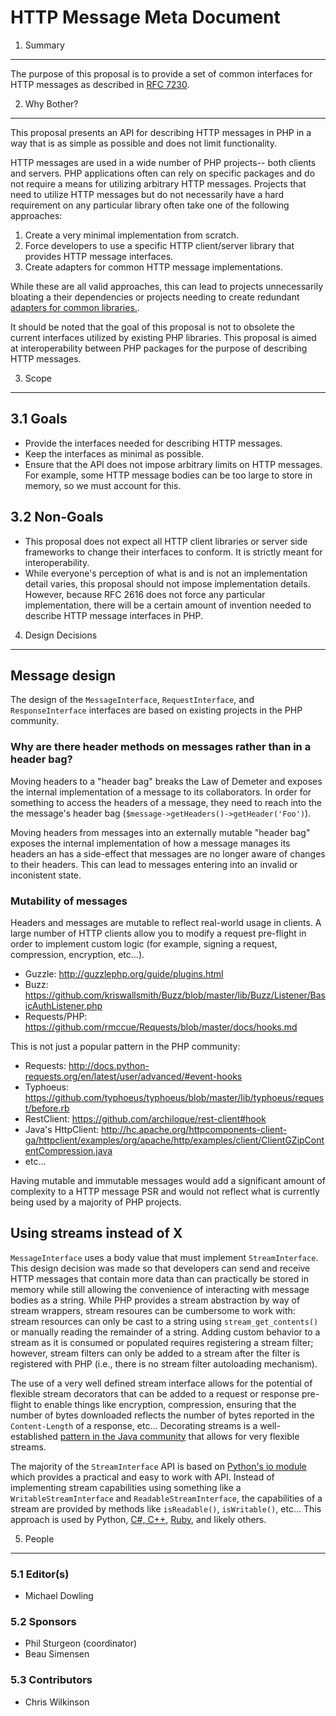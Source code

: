 HTTP Message Meta Document
==========================

1. Summary
----------

The purpose of this proposal is to provide a set of common interfaces for HTTP
messages as described in [RFC 7230].

[RFC 7230]: http://www.ietf.org/rfc/rfc7230.txt

2. Why Bother?
--------------

This proposal presents an API for describing HTTP messages in PHP in a way
that is as simple as possible and does not limit functionality.

HTTP messages are used in a wide number of PHP projects-- both clients and
servers. PHP applications often can rely on specific packages and do not
require a means for utilizing arbitrary HTTP messages. Projects that need to
utilize HTTP messages but do not necessarily have a hard requirement on any
particular library often take one of the following approaches:

1. Create a very minimal implementation from scratch.
2. Force developers to use a specific HTTP client/server library that provides
   HTTP message interfaces.
3. Create adapters for common HTTP message implementations.

While these are all valid approaches, this can lead to projects unnecessarily
bloating a their dependencies or projects needing to create redundant
[adapters for common libraries.](https://github.com/geocoder-php/Geocoder/tree/6a729c6869f55ad55ae641c74ac9ce7731635e6e/src/Geocoder/HttpAdapter).

It should be noted that the goal of this proposal is not to obsolete the
current interfaces utilized by existing PHP libraries. This proposal is aimed
at interoperability between PHP packages for the purpose of describing HTTP
messages.

3. Scope
--------

## 3.1 Goals

* Provide the interfaces needed for describing HTTP messages.
* Keep the interfaces as minimal as possible.
* Ensure that the API does not impose arbitrary limits on HTTP messages. For
  example, some HTTP message bodies can be too large to store in memory, so we
  must account for this.

## 3.2 Non-Goals

* This proposal does not expect all HTTP client libraries or server side
  frameworks to change their interfaces to conform. It is strictly meant for
  interoperability.
* While everyone's perception of what is and is not an implementation detail
  varies, this proposal should not impose implementation details. However,
  because RFC 2616 does not force any particular implementation, there will be
  a certain amount of invention needed to describe HTTP message interfaces in
  PHP.

4. Design Decisions
-------------------

## Message design

The design of the `MessageInterface`, `RequestInterface`, and `ResponseInterface` interfaces are based on existing projects in the PHP community.

### Why are there header methods on messages rather than in a header bag?

Moving headers to a "header bag" breaks the Law of Demeter and exposes the
internal implementation of a message to its collaborators. In order for
something to access the headers of a message, they need to reach into the the
message's header bag (`$message->getHeaders()->getHeader('Foo')`).

Moving headers from messages into an externally mutable "header bag" exposes the
internal implementation of how a message manages its headers an has a
side-effect that messages are no longer aware of changes to their headers. This
can lead to messages entering into an invalid or inconistent state.

### Mutability of messages

Headers and messages are mutable to reflect real-world usage in clients. A
large number of HTTP clients allow you to modify a request pre-flight in
order to implement custom logic (for example, signing a request, compression,
encryption, etc...).

* Guzzle: http://guzzlephp.org/guide/plugins.html
* Buzz: https://github.com/kriswallsmith/Buzz/blob/master/lib/Buzz/Listener/BasicAuthListener.php
* Requests/PHP:  https://github.com/rmccue/Requests/blob/master/docs/hooks.md

This is not just a popular pattern in the PHP community:

* Requests: http://docs.python-requests.org/en/latest/user/advanced/#event-hooks
* Typhoeus: https://github.com/typhoeus/typhoeus/blob/master/lib/typhoeus/request/before.rb
* RestClient: https://github.com/archiloque/rest-client#hook
* Java's HttpClient: http://hc.apache.org/httpcomponents-client-ga/httpclient/examples/org/apache/http/examples/client/ClientGZipContentCompression.java
* etc...

Having mutable and immutable messages would add a significant amount of
complexity to a HTTP message PSR and would not reflect what is currently being
used by a majority of PHP projects.

## Using streams instead of X

`MessageInterface` uses a body value that must implement `StreamInterface`. This
design decision was made so that developers can send and receive HTTP messages
that contain more data than can practically be stored in memory while still
allowing the convenience of interacting with message bodies as a string. While
PHP provides a stream abstraction by way of stream wrappers, stream resoures
can be cumbersome to work with: stream resources can only be cast to a string
using `stream_get_contents()` or manually reading the remainder of a string.
Adding custom behavior to a stream as it is consumed or populated requires
registering a stream filter; however, stream filters can only be added to a
stream after the filter is registered with PHP (i.e., there is no stream filter
autoloading mechanism).

The use of a very well defined stream interface allows for the potential of
flexible stream decorators that can be added to a request or response
pre-flight to enable things like encryption, compression, ensuring that the
number of bytes downloaded reflects the number of bytes reported in the
`Content-Length` of a response, etc... Decorating streams is a well-established
[pattern in the Java community](http://docs.oracle.com/javase/7/docs/api/java/io/package-tree.html)
that allows for very flexible streams.

The majority of the `StreamInterface` API is based on
[Python's io module](http://docs.python.org/3.1/library/io.html) which provides
a practical and easy to work with API. Instead of implementing stream
capabilities using something like a `WritableStreamInterface` and
`ReadableStreamInterface`, the capabilities of a stream are provided by methods
like `isReadable()`, `isWritable()`, etc... This approach is used by Python,
[C#, C++](http://msdn.microsoft.com/en-us/library/system.io.stream.aspx),
[Ruby](http://www.ruby-doc.org/core-2.0.0/IO.html), and likely others.

5. People
---------

### 5.1 Editor(s)

* Michael Dowling

### 5.2 Sponsors

* Phil Sturgeon (coordinator)
* Beau Simensen

### 5.3 Contributors

* Chris Wilkinson
